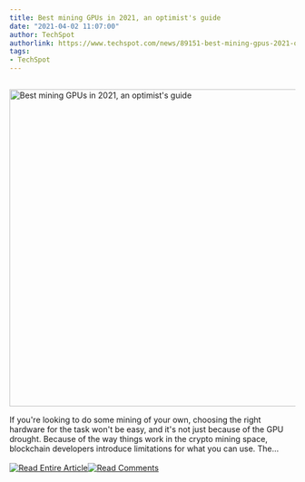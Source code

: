 ```yaml
---
title: Best mining GPUs in 2021, an optimist's guide
date: "2021-04-02 11:07:00"
author: TechSpot
authorlink: https://www.techspot.com/news/89151-best-mining-gpus-2021-optimist-guide.html
tags:
- TechSpot
---
```

<a href="https://www.techspot.com/news/89151-best-mining-gpus-2021-optimist-guide.html" target="_blank"><img src="https://static.techspot.com/images2/news/ts3_thumbs/2021/04/2021-04-01-ts3_thumbs-3b8.jpg" width="800" height="560" style="padding: 15px 0" title="Best mining GPUs in 2021, an optimist's guide" /></a><br />If you're looking to do some mining of your own, choosing the right hardware for the task won't be easy, and it's not just because of the GPU drought. Because of the way things work in the crypto mining space, blockchain developers introduce limitations for what you can use. The...<br /><br /><a href="https://www.techspot.com/news/89151-best-mining-gpus-2021-optimist-guide.html"><img src="https://static.techspot.com/images/rss/rss_buttons_01.png" border="0" alt="Read Entire Article" /></a><a href="https://www.techspot.com/news/89151-best-mining-gpus-2021-optimist-guide.html#comments"><img src="https://static.techspot.com/images/rss/rss_buttons_02.png" border="0" alt="Read Comments" /></a><br /><br />
